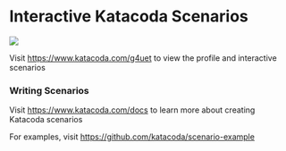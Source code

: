 # Interactive Katacoda Scenarios

[![](http://shields.katacoda.com/katacoda/g4uet/count.svg)](https://www.katacoda.com/g4uet "Get your profile on Katacoda.com")

Visit https://www.katacoda.com/g4uet to view the profile and interactive scenarios

### Writing Scenarios
Visit https://www.katacoda.com/docs to learn more about creating Katacoda scenarios

For examples, visit https://github.com/katacoda/scenario-example
